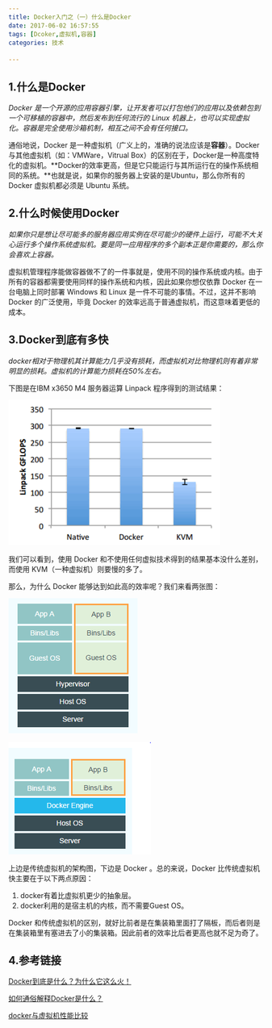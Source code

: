 ```yaml
---
title: Docker入门之（一）什么是Docker
date: 2017-06-02 16:57:55
tags: [Dcoker,虚拟机,容器]
categories: 技术

---
```


## 1.什么是Docker

*Docker 是一个开源的应用容器引擎，让开发者可以打包他们的应用以及依赖包到一个可移植的容器中，然后发布到任何流行的 Linux 机器上，也可以实现虚拟化。容器是完全使用沙箱机制，相互之间不会有任何接口。*

通俗地说，Docker 是一种虚拟机（广义上的，准确的说法应该是**容器**）。Docker 与其他虚拟机（如：VMWare，Vitrual Box）的区别在于，Docker是一种高度特化的虚拟机。**Docker的效率更高，但是它只能运行与其所运行在的操作系统相同的系统。**也就是说，如果你的服务器上安装的是Ubuntu，那么你所有的 Docker 虚拟机都必须是 Ubuntu 系统。



## 2.什么时候使用Docker

*如果你只是想让尽可能多的服务器应用实例在尽可能少的硬件上运行，可能不大关心运行多个操作系统虚拟机。要是同一应用程序的多个副本正是你需要的，那么你会喜欢上容器。*

虚拟机管理程序能做容器做不了的一件事就是，使用不同的操作系统或内核。由于所有的容器都需要使用同样的操作系统和内核，因此如果你想仅依靠 Docker 在一台电脑上同时部署 Windows 和 Linux 是一件不可能的事情。不过，这并不影响 Docker 的广泛使用，毕竟 Docker 的效率远高于普通虚拟机，而这意味着更低的成本。



## 3.Docker到底有多快


*docker相对于物理机其计算能力几乎没有损耗，而虚拟机对比物理机则有着非常明显的损耗。虚拟机的计算能力损耗在50%左右。*

下图是在IBM x3650 M4 服务器运算 Linpack 程序得到的测试结果：

![](https://raw.githubusercontent.com/JackSmithThu/MarkdownPhotos/master/201706020002.png)

我们可以看到，使用 Docker 和不使用任何虚拟技术得到的结果基本没什么差别，而使用 KVM（一种虚拟机）则要慢的多了。

那么，为什么 Docker 能够达到如此高的效率呢？我们来看两张图：

![](https://raw.githubusercontent.com/JackSmithThu/MarkdownPhotos/master/201706020001.png)

![](https://raw.githubusercontent.com/JackSmithThu/MarkdownPhotos/master/201706020003.png)

上边是传统虚拟机的架构图，下边是 Docker 。总的来说，Docker 比传统虚拟机快主要在于以下两点原因：

1. docker有着比虚拟机更少的抽象层。
2. docker利用的是宿主机的内核，而不需要Guest OS。

Docker 和传统虚拟机的区别，就好比前者是在集装箱里面打了隔板，而后者则是在集装箱里有塞进去了小的集装箱。因此前者的效率比后者更高也就不足为奇了。



## 4.参考链接

[Docker到底是什么？为什么它这么火！](http://cloud.51cto.com/art/201410/453718.htm)

[如何通俗解释Docker是什么？](https://www.zhihu.com/question/28300645)

[ docker与虚拟机性能比较](http://blog.csdn.net/cbl709/article/details/43955687)